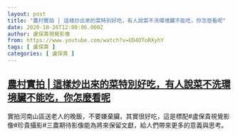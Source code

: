 ```yaml
---
layout: post
title: "農村實拍 | 這樣炒出來的菜特別好吃，有人說菜不洗環境臟不能吃，你怎麼看呢"
date: 2020-10-26T12:00:06.000Z
author: 盧保貴視覺影像
from: https://www.youtube.com/watch?v=UD4OToRXyhY
tags: [ 盧保貴 ]
categories: [ 盧保貴 ]
---
```

<!--1603713606000-->
[農村實拍 | 這樣炒出來的菜特別好吃，有人說菜不洗環境臟不能吃，你怎麼看呢](https://www.youtube.com/watch?v=UD4OToRXyhY)
------

<div>
實拍河南山區送老人的晚飯，不要嫌棄臟，其實很好吃，這是標配#盧保貴視覺影像#珍貴攝影#三農期待影像能為將來保留文獻，給人們帶來更多的意義與思考。
</div>
